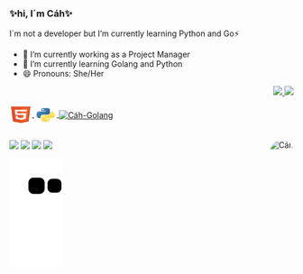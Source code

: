 ### ✨hi, I´m Cáh✨

I´m not a developer but I’m currently learning Python and Go⚡

- 🔭 I’m currently working as a Project Manager
- 🌱 I’m currently learning Golang and Python
- 😄 Pronouns: She/Her


<div align="right">
  <a href="https://github.com/c-caaah">
  <img height="170em" src="https://github-readme-stats.vercel.app/api?username=c-caaah&show_icons=true&theme=material-palenight&include_all_commits=true&count_private=true"/>
  <img height="170em" src="https://github-readme-stats.vercel.app/api/top-langs/?username=c-caaah&layout=compact&langs_count=7&theme=material-palenight"/>
</div>

<div style="display: inline_block"><br>
  <img align="center" alt="Cáh-HTML" height="30" width="40" src="https://raw.githubusercontent.com/devicons/devicon/master/icons/html5/html5-original.svg">
  <img align="center" alt="Cáh-Python" height="30" width="40" src="https://raw.githubusercontent.com/devicons/devicon/master/icons/python/python-original.svg">
  <img align="center" alt="Cáh-Golang" height="30" width="40" src="https://cdn.jsdelivr.net/gh/devicons/devicon/icons/go/go-original.svg">

##

  <img align="right" alt="Cáh" height="150" style="border-radius:60px;" 
  src="https://i.picasion.com/pic91/0664a523361fceeb9fdba93617744023.gif">
</div>

<div> 

  <a href="https://instagram.com/garotasenxaqueca" target="_blank"><img src="https://img.shields.io/badge/-Instagram-%23E4405F?style=for-the-badge&logo=instagram&logoColor=white" target="_blank"></a>
  <a href = "mailto:carolinedacosta.c@gmail.com"><img src="https://img.shields.io/badge/-Gmail-%23333?style=for-the-badge&logo=gmail&logoColor=white" target="_blank" ></a>
  <a href="https://www.linkedin.com/in/caroline-costa-34238b87/" target="_blank"><img src="https://img.shields.io/badge/-LinkedIn-%230077B5?style=for-the-badge&logo=linkedin&logoColor=white" target="_blank"></a> 
  <a href="https://www.twitter.com/calmacah/" target="_blank"><img src="https://img.shields.io/badge/Twitter-1DA1F2?style=for-the-badge&logo=twitter&logoColor=white" target="_blank"></a> 

![Snake animation](https://github.com/c-caaah/c-caaah/blob/output/github-contribution-grid-snake.svg)
 
</div>


<!--
**c-caaah/c-caaah** is a ✨ _special_ ✨ repository because its `README.md` (this file) appears on your GitHub profile.

Here are some ideas to get you started:



- 👯 I’m looking to collaborate on ...
- 🤔 I’m looking for help with ...
- 💬 Ask me about ...
- 📫 How to reach me: ...
- ⚡ Fun fact: ...
-->
